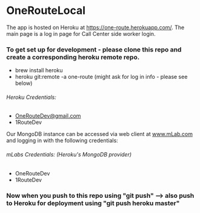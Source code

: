 # OneRouteLocal

The app is hosted on Heroku at https://one-route.herokuapp.com/. The main page is a log in page for Call Center side worker login. 


### To get set up for development - please clone this repo and create a corresponding heroku remote repo.
- brew install heroku
- heroku git:remote -a one-route (might ask for log in info - please see below)

###### Heroku Credentials:
- OneRouteDev@gmail.com
- 1RouteDev

Our MongoDB instance can be accessed via web client at www.mLab.com and logging in with the following credentials:

###### mLabs Credentials: (Heroku's MongoDB provider)
- OneRouteDev
- 1RouteDev

### Now when you push to this repo using "git push" --> also push to Heroku for deployment using "git push heroku master"
